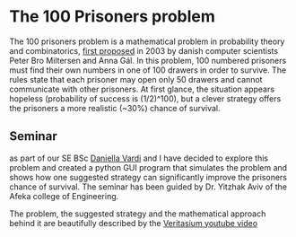 # The 100 Prisoners problem
The 100 prisoners problem is a mathematical problem in probability theory and combinatorics, [first proposed](https://www.brics.dk/RS/03/44/BRICS-RS-03-44.pdf) in 2003 by danish computer scientists Peter Bro Miltersen and Anna Gál.
In this problem, 100 numbered prisoners must find their own numbers in one of 100 drawers in order to survive. The rules state that each prisoner may open only 50 drawers and cannot communicate with other prisoners. At first glance, the situation appears hopeless (probability of success is (1/2)^100), but a clever strategy offers the prisoners a more realistic (~30%) chance of survival.

## Seminar
as part of our SE BSc [Daniella Vardi](https://github.com/DaniellaVardi) and I have decided to explore this problem and created a python GUI program that simulates the problem and shows how one suggested strategy can significantly improve the prisoners chance of survival. The seminar has been guided by Dr. Yitzhak Aviv of the Afeka college of Engineering.

The problem, the suggested strategy and the mathematical approach behind it are beautifully described by the [Veritasium youtube video](https://www.youtube.com/watch?v=iSNsgj1OCLA)

